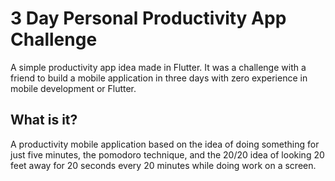 # 3 Day Personal Productivity App Challenge

A simple productivity app idea made in Flutter. It was a challenge with a friend to build a mobile application in three days with zero experience in mobile development or Flutter.

## What is it?

A productivity mobile application based on the idea of doing something for just five minutes, the pomodoro technique, and the 20/20 idea of looking 20 feet away for 20 seconds every 20 minutes while doing work on a screen.
